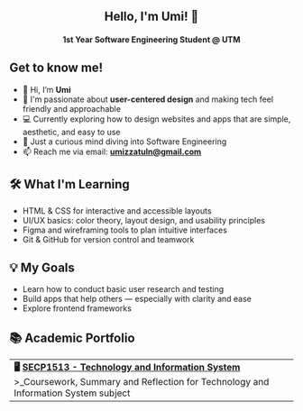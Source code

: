 <h2 align="center">Hello, I'm Umi! 🌸</h2>
<h4 align="center">1st Year Software Engineering Student @ UTM</h4>

## Get to know me!

- 👋 Hi, I’m **Umi**  
- 🎨 I'm passionate about **user-centered design** and making tech feel friendly and approachable  
- 💻 Currently exploring how to design websites and apps that are simple, aesthetic, and easy to use  
- 🧠 Just a curious mind diving into Software Engineering  
- 📫 Reach me via email: **umizzatuln@gmail.com**


## 🛠️ What I'm Learning

- HTML & CSS for interactive and accessible layouts  
- UI/UX basics: color theory, layout design, and usability principles  
- Figma and wireframing tools to plan intuitive interfaces  
- Git & GitHub for version control and teamwork


## 💡 My Goals
  
- Learn how to conduct basic user research and testing  
- Build apps that help others — especially with clarity and ease  
- Explore frontend frameworks

## 📚 Academic Portfolio

<table>
  <tr>
    <td>
      <strong>🖥️ <a href="https://github.com/UmiIzzatulN/SECP1513-Technology-and-Information-System" target="_blank">
      SECP1513 - Technology and Information System</a></strong><br>
      >_Coursework, Summary and Reflection for Technology and Information System subject
    </td>
  </tr>
</table>


